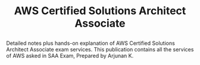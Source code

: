 # <p align='center'>AWS Certified Solutions Architect Associate</p>
Detailed notes plus hands-on explanation of AWS Certified Solutions Architect Associate exam services. This publication contains all the services of AWS asked in SAA Exam, Prepared by Arjunan K.
![]()
